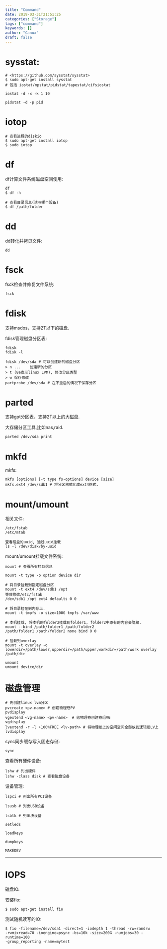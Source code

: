 ```yaml
---
title: "Command"
date: 2019-03-31T21:51:25
categories: ["Storage"]
tags: ["command"]
keywords: []
author: "Canux"
draft: false
---
```


# sysstat:

    # <https://github.com/sysstat/sysstat>
    $ sudo apt-get install sysstat
    # 包括 iostat/mpstat/pidstat/tapestat/cifsiostat

    iostat -d -x -k 1 10

    pidstat -d -p pid

# iotop

    # 查看进程的diskio
    $ sudo apt-get install iotop
    $ sudo iotop

# df

df计算文件系统磁盘空间使用:

    df
    $ df -h

    # 查看目录信息(读写哪个设备)
    $ df /path/folder

# dd

dd转化并拷贝文件:

    dd

# fsck

fsck检查并修复文件系统:

    fsck

# fdisk

支持msdos，支持2T以下的磁盘.

fdisk管理磁盘分区表:

    fdisk
    fdisk -l

    fdisk /dev/sda # 可以创建新的磁盘分区
    > n ...    创建新的分区
    > t (8e表示linux LVM), 修改分区类型
    > w 保存修改
    partprobe /dev/sda # 在不重启的情况下保存分区

# parted

支持gpt分区表，支持2T以上的大磁盘.

大存储分区工具,比如nas,raid.

    parted /dev/sda print

# mkfd

mkfs:

    mkfs [options] [-t type fs-options] device [size]
    mkfs.ext4 /dev/sdb1 # 将分区格式化成ext4格式.

# mount/umount

相关文件:

    /etc/fstab
    /etc/mtab

    查看磁盘的uuid, 通过uuid挂载
    ls -l /dev/disk/by-uuid

mount/umount挂载文件系统:

    mount # 查看所有挂载信息

    mount -t type -o option device dir

    # 将目录挂载到指定磁盘分区
    mount -t ext4 /dev/sdb1 /opt
    等效修改/etc/fstab
    /dev/sdb1 /opt ext4 defaults 0 0

    # 将目录挂在到内存上.
    mount -t tmpfs -o size=100G tmpfs /var/www

    # 本机挂载, 将本机的folder2挂载到folder1, folder2中原有的内容会隐藏.
    mount --bind /path/folder1 /path/folder2
    /path/folder1 /path/folder2 none bind 0 0

    # 挂载到overlay
    mount -t overlay -o lowerdir=/path/lower,upperdir=/path/upper,workdir=/path/work overlay /path/dir

    umount
    umount device/dir

# 磁盘管理

    # 先创建linux lvm分区
    pvcreate <pv-name> # 创建物理卷PV
    pvdisplay
    vgextend <vg-name> <pv-name>  # 给物理卷创建卷组VG
    vgdisplay
    lvextend -r -l +100%FREE <lv-path> # 将物理卷上的空闲空间全部放到逻辑卷LV上
    lvdisplay

sync同步缓存写入固态存储:

    sync

查看所有硬件设备:

    lshw # 列出硬件
    lshw -class disk # 查看磁盘设备

设备管理:

    lspci # 列出所有PCI设备

    lsusb # 列出USB设备

    lsblk # 列出块设备

    setleds

    loadkeys

    dumpkeys

    MAKEDEV

***

# IOPS

磁盘IO.

安装fio:

    $ sudo apt-get install fio

测试随机读写的IO:

    $ fio -filename=/dev/sda1 -direct=1 -iodepth 1 -thread -rw=randrw
    -rwmixread=70 -ioengine=psync -bs=16k -size=200G -numjobs=30 -runtime=100
    -group_reporting -name=mytest


